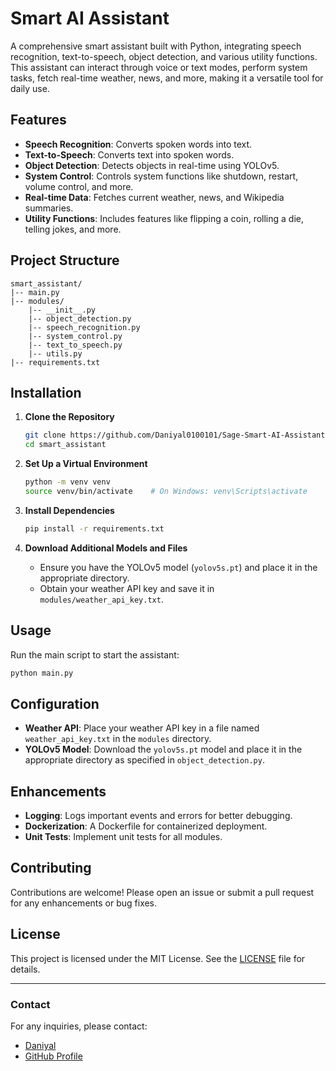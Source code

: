 # Smart AI Assistant

A comprehensive smart assistant built with Python, integrating speech recognition, text-to-speech, object detection, and various utility functions. This assistant can interact through voice or text modes, perform system tasks, fetch real-time weather, news, and more, making it a versatile tool for daily use.

## Features

- **Speech Recognition**: Converts spoken words into text.
- **Text-to-Speech**: Converts text into spoken words.
- **Object Detection**: Detects objects in real-time using YOLOv5.
- **System Control**: Controls system functions like shutdown, restart, volume control, and more.
- **Real-time Data**: Fetches current weather, news, and Wikipedia summaries.
- **Utility Functions**: Includes features like flipping a coin, rolling a die, telling jokes, and more.

## Project Structure
```plaintext
smart_assistant/
|-- main.py
|-- modules/
    |-- __init__.py
    |-- object_detection.py
    |-- speech_recognition.py
    |-- system_control.py
    |-- text_to_speech.py
    |-- utils.py
|-- requirements.txt
```

## Installation

1. **Clone the Repository**

    ```bash
    git clone https://github.com/Daniyal0100101/Sage-Smart-AI-Assistant.git
    cd smart_assistant
    ```

2. **Set Up a Virtual Environment**

    ```bash
    python -m venv venv
    source venv/bin/activate    # On Windows: venv\Scripts\activate
    ```

3. **Install Dependencies**

    ```bash
    pip install -r requirements.txt
    ```

4. **Download Additional Models and Files**
    - Ensure you have the YOLOv5 model (`yolov5s.pt`) and place it in the appropriate directory.
    - Obtain your weather API key and save it in `modules/weather_api_key.txt`.

## Usage

Run the main script to start the assistant:

```bash
python main.py
```

## Configuration

- **Weather API**: Place your weather API key in a file named `weather_api_key.txt` in the `modules` directory.
- **YOLOv5 Model**: Download the `yolov5s.pt` model and place it in the appropriate directory as specified in `object_detection.py`.

## Enhancements

- **Logging**: Logs important events and errors for better debugging.
- **Dockerization**: A Dockerfile for containerized deployment.
- **Unit Tests**: Implement unit tests for all modules.

## Contributing

Contributions are welcome! Please open an issue or submit a pull request for any enhancements or bug fixes.

## License

This project is licensed under the MIT License. See the [LICENSE](LICENSE) file for details.

---

### Contact

For any inquiries, please contact:

- [Daniyal](mailto:dasif1477@gmail.com)
- [GitHub Profile](https://github.com/Daniyal0100101)